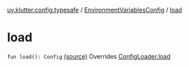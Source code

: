 [uy.klutter.config.typesafe](../index.md) / [EnvironmentVariablesConfig](index.md) / [load](.)


# load

`fun load(): Config` [(source)](https://github.com/kohesive/klutter/blob/master/config-typesafe-jdk6/src/main/kotlin/uy/klutter/config/typesafe/ConfigLoading.kt#L74)
Overrides [ConfigLoader.load](../-config-loader/load.md)


